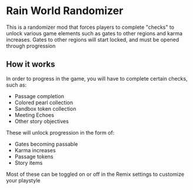 # Rain World Randomizer
This is a randomizer mod that forces players to complete "checks" to unlock various game elements such as gates to other regions and karma increases.
Gates to other regions will start locked, and must be opened through progression

## How it works
In order to progress in the game, you will have to complete certain checks, such as:
- Passage completion
- Colored pearl collection
- Sandbox token collection
- Meeting Echoes
- Other story objectives

These will unlock progression in the form of:
- Gates becoming passable
- Karma increases
- Passage tokens
- Story items

Most of these can be toggled on or off in the Remix settings to customize your playstyle
